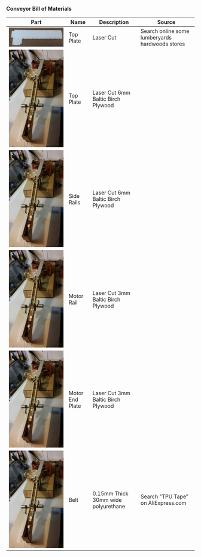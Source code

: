 **Conveyor Bill of Materials**

|Part| Name | Description | Source |
| --- | --- | --- | --- |
|![Sorting](topPlate.jpg "Sorting")|Top Plate|Laser Cut| Search online  some lumberyards hardwoods stores| |
|![Sorting](https://github.com/GemHunt/CoinSorter/blob/master/hardware/conveyors/scanning/SortingSmall.jpg "Sorting")|Top Plate|Laser Cut 6mm Baltic Birch Plywood| |
|![Sorting](https://github.com/GemHunt/CoinSorter/blob/master/hardware/conveyors/scanning/SortingSmall.jpg "Sorting")|Side Rails|Laser Cut 6mm Baltic Birch Plywood| |
|![Sorting](https://github.com/GemHunt/CoinSorter/blob/master/hardware/conveyors/scanning/SortingSmall.jpg "Sorting")|Motor Rail|Laser Cut 3mm Baltic Birch Plywood| |
|![Sorting](https://github.com/GemHunt/CoinSorter/blob/master/hardware/conveyors/scanning/SortingSmall.jpg "Sorting")|Motor End Plate|Laser Cut 3mm Baltic Birch Plywood| |
|![Sorting](https://github.com/GemHunt/CoinSorter/blob/master/hardware/conveyors/scanning/SortingSmall.jpg "Sorting")|Belt|0.15mm Thick 30mm wide polyurethane | Search "TPU Tape" on AliExpress.com |










